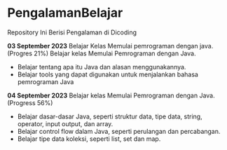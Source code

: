 # PengalamanBelajar
Repository Ini Berisi Pengalaman di Dicoding

**03 September 2023** Belajar Kelas Memulai pemrograman dengan java. (Progres 21%)
Belajar kelas Memulai Pemrograman dengan Java.
  * Belajar tentang apa itu Java dan alasan menggunakannya.
  * Belajar tools yang dapat digunakan untuk menjalankan bahasa pemrograman Java

**04 September 2023** Belajar kelas Memulai Pemrograman dengan Java. (Progress 56%)
  * Belajar dasar-dasar Java, seperti struktur data, tipe data, string, operator, input output, dan array.
  * Belajar control flow dalam Java, seperti perulangan dan percabangan.
  * Belajar tipe data koleksi, seperti list, set dan map.

